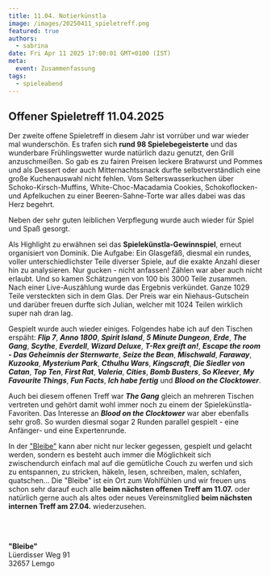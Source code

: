 ```yaml
---
title: 11.04. Notierkünstla
image: /images/20250411_spieletreff.png
featured: true
authors:
  - sabrina
date: Fri Apr 11 2025 17:00:01 GMT+0100 (IST)
meta:
  event: Zusammenfassung
tags:
  - spieleabend
---
```


## Offener Spieletreff 11.04.2025

Der zweite offene Spieletreff in diesem Jahr ist vorrüber und war wieder mal wunderschön. Es trafen sich **rund 98
Spielebegeisterte** und das wunderbare Frühlingswetter wurde natürlich dazu genutzt, den Grill anzuschmeißen. So gab es
zu fairen Preisen leckere Bratwurst und Pommes und als Dessert oder auch Mitternachtssnack durfte selbstverständlich
eine große Kuchenauswahl nicht fehlen. Vom Selterswasserkuchen über Schoko-Kirsch-Muffins, White-Choc-Macadamia
Cookies, Schokoflocken- und Apfelkuchen zu einer Beeren-Sahne-Torte war alles dabei was das Herz begehrt.

Neben der sehr guten leiblichen Verpflegung wurde auch wieder für Spiel und Spaß gesorgt.

Als Highlight zu erwähnen sei das **Spielekünstla-Gewinnspiel**, erneut organisiert von Dominik. Die Aufgabe: Ein
Glasgefäß, diesmal ein rundes, voller unterschiedlichster Teile diverser Spiele, auf die exakte Anzahl dieser hin zu
analysieren. Nur gucken - nicht anfassen! Zählen war aber auch nicht erlaubt. Und so kamen Schätzungen von 100 bis 3000
Teile zusammen. Nach einer Live-Auszählung wurde das Ergebnis verkündet. Ganze 1029 Teile versteckten sich in dem Glas.
Der Preis war ein Niehaus-Gutschein und darüber freuen durfte sich Julian, welcher mit 1024 Teilen wirklich super nah
dran lag.

Gespielt wurde auch wieder einiges. Folgendes habe ich auf den Tischen erspäht:
***Flip 7***, ***Anno 1800***, ***Spirit Island***, ***5 Minute Dungeon***, ***Erde***, ***The Gang***, ***Scythe***,
***Everdell***, ***Wizard Deluxe***, ***T-Rex greift an!***, ***Escape the room - Das Geheimnis der Sternwarte***,
***Seize the Bean***, ***Mischwald***, ***Faraway***, ***Kuzooka***, ***Mysterium Park***, ***Cthulhu Wars***,
***Kingscraft***, ***Die Siedler von Catan***, ***Top Ten***, ***First Rat***, ***Valeria***, ***Cities***,
***Bomb Busters***, ***So Kleever***, ***My Favourite Things***, ***Fun Facts***, ***Ich habe fertig*** und
***Blood on the Clocktower***.

Auch bei diesem offenen Treff war ***The Gang*** gleich an mehreren Tischen vertreten und gehört damit wohl immer noch
zu einem der Spielekünstla-Favoriten. Das Interesse an ***Blood on the Clocktower*** war aber ebenfalls sehr groß. So
wurden diesmal sogar 2 Runden parallel gespielt - eine Anfänger- und eine Expertenrunde.

In der <a href="#bleibe">"Bleibe"</a> kann aber nicht nur lecker gegessen, gespielt und gelacht werden, sondern es
besteht auch immer die Möglichkeit sich zwischendurch einfach mal auf die gemütliche Couch zu werfen und sich zu
entspannen, zu stricken, häkeln, lesen, schreiben, malen, schlafen, quatschen... Die "Bleibe" ist ein Ort zum
Wohlfühlen und wir freuen uns schon sehr darauf euch alle **beim nächsten offenen Treff am 11.07.** oder natürlich gerne
auch als altes oder neues Vereinsmitglied **beim nächsten internen Treff am 27.04.** wiederzusehen.


<p id="bleibe">
  <br>
  <br>

  <strong>"Bleibe"</strong><br>
  Lüerdisser Weg 91<br>
  32657 Lemgo
</p>
